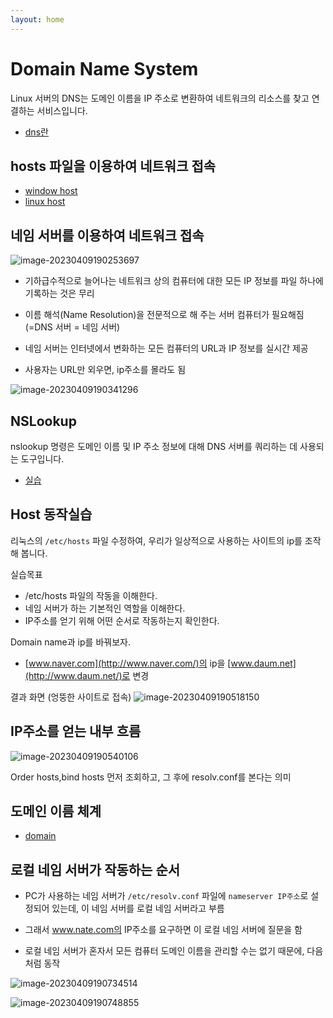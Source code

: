 ```yaml
---
layout: home
---
```


# Domain Name System
Linux 서버의 DNS는 도메인 이름을 IP 주소로 변환하여 네트워크의 리소스를 찾고 연결하는 서비스입니다.

* [dns란](dns)

## hosts 파일을 이용하여 네트워크 접속
* [window host](window)
* [linux host](window)


## 네임 서버를 이용하여 네트워크 접속

![image-20230409190253697](./img/image-20230409190253697.png)


* 기하급수적으로 늘어나는 네트워크 상의 컴퓨터에 대한 모든 IP 정보를 파일 하나에 기록하는 것은 무리

* 이름 해석(Name Resolution)을 전문적으로 해 주는 서버 컴퓨터가 필요해짐 (=DNS 서버 = 네임 서버) 

* 네임 서버는 인터넷에서 변화하는 모든 컴퓨터의 URL과 IP 정보를 실시간 제공

* 사용자는 URL만 외우면, ip주소를 몰라도 됨

![image-20230409190341296](./img/image-20230409190341296.png)


## NSLookup
nslookup 명령은 도메인 이름 및 IP 주소 정보에 대해 DNS 서버를 쿼리하는 데 사용되는 도구입니다. 

* [실습](nslookup)

## Host 동작실습
리눅스의 `/etc/hosts` 파일 수정하여, 우리가 일상적으로 사용하는 사이트의 ip를 조작해 봅니다.

실습목표
* /etc/hosts 파일의 작동을 이해한다.
* 네임 서버가 하는 기본적인 역할을 이해한다.
* IP주소를 얻기 위해 어떤 순서로 작동하는지 확인한다.

Domain name과 ip를 바꿔보자.

* [www.naver.com](http://www.naver.com/)의 ip을
   [www.daum.net](http://www.daum.net/)로 변경

결과 화면 (엉뚱한 사이트로 접속)
![image-20230409190518150](./img/image-20230409190518150.png)



## IP주소를 얻는 내부 흐름

![image-20230409190540106](./img/image-20230409190540106.png)

Order hosts,bind hosts 먼저 조회하고, 그 후에 resolv.conf를 본다는 의미


## 도메인 이름 체계
* [domain](domain)


## 로컬 네임 서버가 작동하는 순서

* PC가 사용하는 네임 서버가 `/etc/resolv.conf` 파일에 `nameserver IP주소`로 설정되어 있는데, 
   이 네임 서버를 로컬 네임 서버라고 부름

* 그래서 www.nate.com의 IP주소를 요구하면 이 로컬 네임 서버에 질문을 함

* 로컬 네임 서버가 혼자서 모든 컴퓨터 도메인 이름을 관리할 수는 없기 때문에, 다음처럼 동작

![image-20230409190734514](./img/image-20230409190734514.png)

![image-20230409190748855](./img/image-20230409190748855.png)


